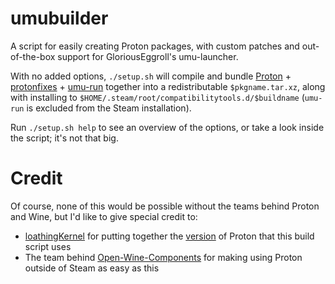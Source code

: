 # umubuilder
A script for easily creating Proton packages, with custom patches and out-of-the-box support for GloriousEggroll's umu-launcher.

With no added options, `./setup.sh` will compile and bundle [Proton](https://github.com/CachyOS/proton-cachyos) + [protonfixes](https://github.com/Open-Wine-Components/umu-protonfixes) + [umu-run](https://github.com/Open-Wine-Components/umu-launcher) together into a redistributable `$pkgname.tar.xz`, along with installing to `$HOME/.steam/root/compatibilitytools.d/$buildname` (`umu-run` is excluded from the Steam installation). 

Run `./setup.sh help` to see an overview of the options, or take a look inside the script; it's not that big.

# Credit
Of course, none of this would be possible without the teams behind Proton and Wine, but I'd like to give special credit to:
- [loathingKernel](https://github.com/loathingKernel) for putting together the [version](https://github.com/CachyOS/proton-cachyos) of Proton that this build script uses
- The team behind [Open-Wine-Components](https://github.com/Open-Wine-Components/) for making using Proton outside of Steam as easy as this
